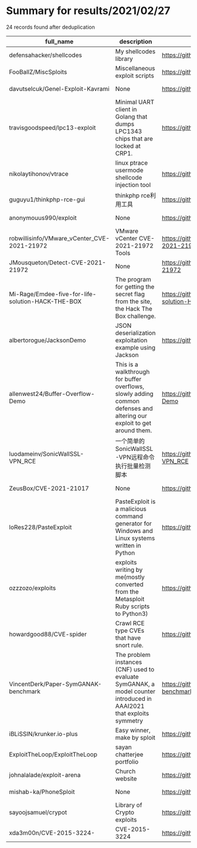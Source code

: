 
# Summary for results/2021/02/27
    
24 records found after deduplication

| full_name | description | html_url | matched_list | matched_count | pushed_at | size | stargazers_count | language | forks_count |
|---------------------------------------------------|------------------------------------------------------------------------------------------------------------------------|----------------------------------------------------------------------|-----------------------|-----------------|---------------------------|--------|--------------------|------------|---------------|
| defensahacker/shellcodes | My shellcodes library | https://github.com/defensahacker/shellcodes | ['shellcode'] | 1 | 2021-02-27 15:02:15+00:00 | 7 | 4 | C | 1 |
| FooBallZ/MiscSploits | Miscellaneous exploit scripts | https://github.com/FooBallZ/MiscSploits | ['exploit', 'sploit'] | 2 | 2021-02-27 19:33:53+00:00 | 24 | 16 | Python | 4 |
| davutselcuk/Genel-Exploit-Kavrami | None | https://github.com/davutselcuk/Genel-Exploit-Kavrami | ['exploit'] | 1 | 2021-02-27 19:23:44+00:00 | 9182 | 0 | | 0 |
| travisgoodspeed/lpc13-exploit | Minimal UART client in Golang that dumps LPC1343 chips that are locked at CRP1. | https://github.com/travisgoodspeed/lpc13-exploit | ['exploit'] | 1 | 2021-02-27 18:58:16+00:00 | 9 | 11 | Go | 1 |
| nikolaytihonov/vtrace | linux ptrace usermode shellcode injection tool | https://github.com/nikolaytihonov/vtrace | ['shellcode'] | 1 | 2021-02-27 17:25:54+00:00 | 9 | 0 | C | 0 |
| guguyu1/thinkphp-rce-gui | thinkphp rce利用工具 | https://github.com/guguyu1/thinkphp-rce-gui | ['rce'] | 1 | 2021-02-27 15:43:14+00:00 | 12 | 2 | | 0 |
| anonymouus990/exploit | None | https://github.com/anonymouus990/exploit | ['exploit'] | 1 | 2021-02-27 13:45:52+00:00 | 0 | 0 | PHP | 0 |
| robwillisinfo/VMware_vCenter_CVE-2021-21972 | VMware vCenter CVE-2021-21972 Tools | https://github.com/robwillisinfo/VMware_vCenter_CVE-2021-21972 | ['cve-2'] | 1 | 2021-02-27 10:37:32+00:00 | 8 | 0 | PowerShell | 0 |
| JMousqueton/Detect-CVE-2021-21972 | None | https://github.com/JMousqueton/Detect-CVE-2021-21972 | ['cve-2'] | 1 | 2021-02-27 10:00:15+00:00 | 2 | 0 | Python | 0 |
| Mi-Rage/Emdee-five-for-life-solution-HACK-THE-BOX | The program for getting the secret flag from the site, the Hack The Box challenge. | https://github.com/Mi-Rage/Emdee-five-for-life-solution-HACK-THE-BOX | ['exploit'] | 1 | 2021-02-27 10:06:59+00:00 | 215 | 0 | Java | 0 |
| albertorogue/JacksonDemo | JSON deserialization exploitation example using Jackson | https://github.com/albertorogue/JacksonDemo | ['exploit'] | 1 | 2021-02-27 01:06:31+00:00 | 10 | 0 | Java | 0 |
| allenwest24/Buffer-Overflow-Demo | This is a walkthrough for buffer overflows, slowly adding common defenses and altering our exploit to get around them. | https://github.com/allenwest24/Buffer-Overflow-Demo | ['exploit'] | 1 | 2021-02-27 23:45:09+00:00 | 631 | 0 | C | 0 |
| luodameinv/SonicWallSSL-VPN_RCE | 一个简单的SonicWallSSL-VPN远程命令执行批量检测脚本 | https://github.com/luodameinv/SonicWallSSL-VPN_RCE | ['rce'] | 1 | 2021-02-27 02:05:26+00:00 | 244 | 3 | Python | 0 |
| ZeusBox/CVE-2021-21017 | None | https://github.com/ZeusBox/CVE-2021-21017 | ['cve-2'] | 1 | 2021-02-27 09:57:00+00:00 | 14 | 6 | JavaScript | 3 |
| loRes228/PasteExploit | PasteExploit is a malicious command generator for Windows and Linux systems written in Python | https://github.com/loRes228/PasteExploit | ['exploit'] | 1 | 2021-02-27 19:59:34+00:00 | 9 | 4 | Python | 2 |
| ozzzozo/exploits | exploits writing by me(mostly converted from the Metasploit Ruby scripts to Python3) | https://github.com/ozzzozo/exploits | ['exploit'] | 1 | 2021-02-27 16:41:32+00:00 | 11 | 0 | Python | 0 |
| howardgood88/CVE-spider | Crawl RCE type CVEs that have snort rule. | https://github.com/howardgood88/CVE-spider | ['rce'] | 1 | 2021-02-27 04:07:39+00:00 | 12 | 0 | Python | 0 |
| VincentDerk/Paper-SymGANAK-benchmark | The problem instances (CNF) used to evaluate SymGANAK, a model counter introduced in AAAI2021 that exploits symmetry | https://github.com/VincentDerk/Paper-SymGANAK-benchmark | ['exploit'] | 1 | 2021-02-27 11:53:30+00:00 | 40789 | 0 | Prolog | 0 |
| iBLiSSIN/krunker.io-plus | Easy winner, make by sploit | https://github.com/iBLiSSIN/krunker.io-plus | ['sploit'] | 1 | 2021-02-27 03:30:39+00:00 | 355 | 0 | | 0 |
| ExploitTheLoop/ExploitTheLoop | sayan chatterjee portfolio | https://github.com/ExploitTheLoop/ExploitTheLoop | ['exploit'] | 1 | 2021-02-27 19:24:00+00:00 | 12 | 0 | | 1 |
| johnalalade/exploit-arena | Church website | https://github.com/johnalalade/exploit-arena | ['exploit'] | 1 | 2021-02-27 23:57:47+00:00 | 79661 | 0 | SCSS | 0 |
| mishab-ka/PhoneSploit | None | https://github.com/mishab-ka/PhoneSploit | ['sploit'] | 1 | 2021-02-27 16:00:48+00:00 | 9799 | 104 | Python | 36 |
| sayoojsamuel/crypot | Library of Crypto exploits | https://github.com/sayoojsamuel/crypot | ['exploit'] | 1 | 2021-02-27 06:43:05+00:00 | 611 | 5 | Python | 1 |
| xda3m00n/CVE-2015-3224- | CVE-2015-3224 | https://github.com/xda3m00n/CVE-2015-3224- | ['cve-2'] | 1 | 2021-02-27 19:50:13+00:00 | 2 | 0 | Python | 0 |

